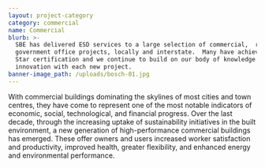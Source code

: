 ```yaml
---
layout: project-category
category: commercial
name: Commercial
blurb: >-
  SBE has delivered ESD services to a large selection of commercial,  retail and
  government office projects, locally and interstate.  Many have achieved Green
  Star certification and we continue to build on our body of knowledge and
  innovation with each new project.
banner-image_path: /uploads/bosch-01.jpg
---
```



With commercial buildings dominating the skylines of most cities and town centres, they have come to represent one of the most notable indicators of economic, social, technological, and financial progress. Over the last decade, through the increasing uptake of sustainability initiatives in the built environment, a new generation of high-performance commercial buildings has emerged. These offer owners and users increased worker satisfaction and productivity, improved health, greater flexibility, and enhanced energy and environmental performance.